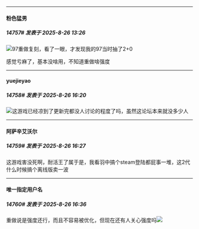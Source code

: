 ﻿
*****

####  粉色猛男  
##### 14757#       发表于 2025-8-26 13:26

<img src="https://static.stage1st.com/image/smiley/face2017/068.png" referrerpolicy="no-referrer">97重做复刻，看了一眼，才发现我的97当时抽了2+0

感觉亏麻了，基本没啥用，不知道重做啥强度


*****

####  yuejieyao  
##### 14758#       发表于 2025-8-26 16:20

<img src="https://static.stage1st.com/image/smiley/face2017/001.png" referrerpolicy="no-referrer">这游戏已经凉到了更新完都没人讨论的程度了吗，虽然这论坛本来就没多少人


*****

####  阿萨辛艾沃尔  
##### 14759#       发表于 2025-8-26 16:27

这游戏害没死啊，耐活王了属于是，我看羽中搞个steam登陆都屁事一堆，这2代什么时候搞个离线版卖一波


*****

####  唯一指定用户名  
##### 14760#       发表于 2025-8-26 16:36

重做说是强度还行，而且不容易被优化，但现在还有人关心强度吗<img src="https://static.stage1st.com/image/smiley/face2017/049.png" referrerpolicy="no-referrer">

